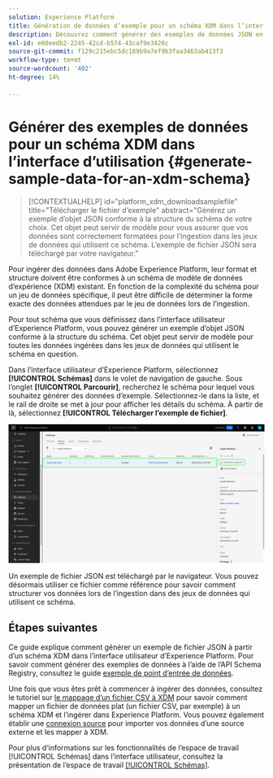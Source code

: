 ```yaml
---
solution: Experience Platform
title: Génération de données d’exemple pour un schéma XDM dans l’interface utilisateur
description: Découvrez comment générer des exemples de données JSON en fonction d’un schéma existant dans l’interface utilisateur de Adobe Experience Platform.
exl-id: e60eedb2-2245-42cd-b574-43caf9e3426c
source-git-commit: f129c215ebc5dc169b9a7ef9b3faa3463ab413f3
workflow-type: tm+mt
source-wordcount: '402'
ht-degree: 14%

---
```


# Générer des exemples de données pour un schéma XDM dans l’interface d’utilisation {#generate-sample-data-for-an-xdm-schema}

>[!CONTEXTUALHELP]
>id="platform_xdm_downloadsamplefile"
>title="Télécharger le fichier d’exemple"
>abstract="Générez un exemple d’objet JSON conforme à la structure du schéma de votre choix. Cet objet peut servir de modèle pour vous assurer que vos données sont correctement formatées pour l’ingestion dans les jeux de données qui utilisent ce schéma. L’exemple de fichier JSON sera téléchargé par votre navigateur."

Pour ingérer des données dans Adobe Experience Platform, leur format et structure doivent être conformes à un schéma de modèle de données d’expérience (XDM) existant. En fonction de la complexité du schéma pour un jeu de données spécifique, il peut être difficile de déterminer la forme exacte des données attendues par le jeu de données lors de l’ingestion.

Pour tout schéma que vous définissez dans l’interface utilisateur d’Experience Platform, vous pouvez générer un exemple d’objet JSON conforme à la structure du schéma. Cet objet peut servir de modèle pour toutes les données ingérées dans les jeux de données qui utilisent le schéma en question.

Dans l’interface utilisateur d’Experience Platform, sélectionnez **[!UICONTROL Schémas]** dans le volet de navigation de gauche. Sous l’onglet **[!UICONTROL Parcourir]**, recherchez le schéma pour lequel vous souhaitez générer des données d’exemple. Sélectionnez-le dans la liste, et le rail de droite se met à jour pour afficher les détails du schéma. À partir de là, sélectionnez **[!UICONTROL Télécharger l’exemple de fichier]**.

![Onglet Parcourir de l’espace de travail Schémas avec un schéma sélectionné et un exemple de fichier de téléchargement en surbrillance.](../images/ui/sample/sample-data.png)

Un exemple de fichier JSON est téléchargé par le navigateur. Vous pouvez désormais utiliser ce fichier comme référence pour savoir comment structurer vos données lors de l’ingestion dans des jeux de données qui utilisent ce schéma.

## Étapes suivantes

Ce guide explique comment générer un exemple de fichier JSON à partir d’un schéma XDM dans l’interface utilisateur d’Experience Platform. Pour savoir comment générer des exemples de données à l’aide de l’API Schema Registry, consultez le guide [exemple de point d’entrée de données](../api/sample-data.md).

Une fois que vous êtes prêt à commencer à ingérer des données, consultez le tutoriel sur [le mappage d’un fichier CSV à XDM](../../ingestion/tutorials/map-csv/overview.md) pour savoir comment mapper un fichier de données plat (un fichier CSV, par exemple) à un schéma XDM et l’ingérer dans Experience Platform. Vous pouvez également établir une [connexion source](../../sources/home.md) pour importer vos données d’une source externe et les mapper à XDM.

Pour plus d’informations sur les fonctionnalités de l’espace de travail [!UICONTROL Schémas] dans l’interface utilisateur, consultez la présentation de l’espace de travail [[!UICONTROL Schémas]](./overview.md).
